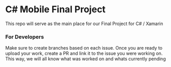 # C\# Mobile Final Project
This repo will serve as the main place for our Final Project for C\# / Xamarin 

### For Developers

Make sure to create branches based on each issue. Once you are ready to upload your work, create a PR and link it to the issue you were working on.
This way, we will all know what was worked on and whats currently pending
